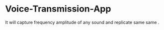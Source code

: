 # Voice-Transmission-App
It will capture frequency amplitude of any sound and replicate same same .
